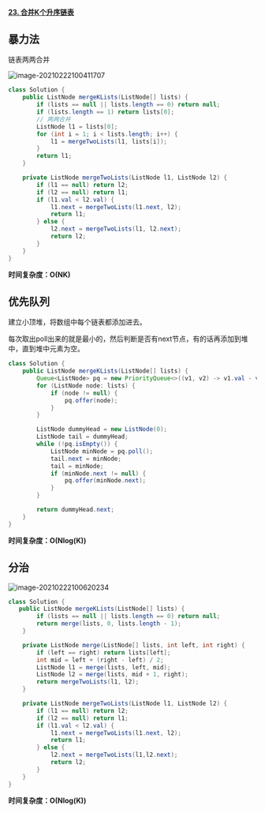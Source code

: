 #### [23. 合并K个升序链表](https://leetcode-cn.com/problems/merge-k-sorted-lists/)

## 暴力法

链表两两合并

![image-20210222100411707](http://img.fosuchao.com/image-20210222100411707.png)

```java
class Solution {
    public ListNode mergeKLists(ListNode[] lists) {
        if (lists == null || lists.length == 0) return null;
        if (lists.length == 1) return lists[0];
        // 两两合并
        ListNode l1 = lists[0];
        for (int i = 1; i < lists.length; i++) {
            l1 = mergeTwoLists(l1, lists[i]);
        }
        return l1;
    }

    private ListNode mergeTwoLists(ListNode l1, ListNode l2) {
        if (l1 == null) return l2;
        if (l2 == null) return l1;
        if (l1.val < l2.val) {
            l1.next = mergeTwoLists(l1.next, l2);
            return l1;
        } else {
            l2.next = mergeTwoLists(l1, l2.next);
            return l2;
        }
    }
}
```

**时间复杂度：O(NK)**

## 优先队列

建立小顶堆，将数组中每个链表都添加进去。

每次取出poll出来的就是最小的，然后判断是否有next节点，有的话再添加到堆中，直到堆中元素为空。

```java
class Solution {
    public ListNode mergeKLists(ListNode[] lists) {
        Queue<ListNode> pq = new PriorityQueue<>((v1, v2) -> v1.val - v2.val);
        for (ListNode node: lists) {
            if (node != null) {
                pq.offer(node);
            }
        }

        ListNode dummyHead = new ListNode(0);
        ListNode tail = dummyHead;
        while (!pq.isEmpty()) {
            ListNode minNode = pq.poll();
            tail.next = minNode;
            tail = minNode;
            if (minNode.next != null) {
                pq.offer(minNode.next);
            }
        }

        return dummyHead.next;
    }
}
```

**时间复杂度：O(Nlog(K))**

## 分治

![image-20210222100620234](http://img.fosuchao.com/image-20210222100620234.png)

```java
class Solution {
   public ListNode mergeKLists(ListNode[] lists) {
        if (lists == null || lists.length == 0) return null;
        return merge(lists, 0, lists.length - 1);
    }

    private ListNode merge(ListNode[] lists, int left, int right) {
        if (left == right) return lists[left];
        int mid = left + (right - left) / 2;
        ListNode l1 = merge(lists, left, mid);
        ListNode l2 = merge(lists, mid + 1, right);
        return mergeTwoLists(l1, l2);
    }

    private ListNode mergeTwoLists(ListNode l1, ListNode l2) {
        if (l1 == null) return l2;
        if (l2 == null) return l1;
        if (l1.val < l2.val) {
            l1.next = mergeTwoLists(l1.next, l2);
            return l1;
        } else {
            l2.next = mergeTwoLists(l1,l2.next);
            return l2;
        }
    }
}

```

**时间复杂度：O(Nlog(K))**